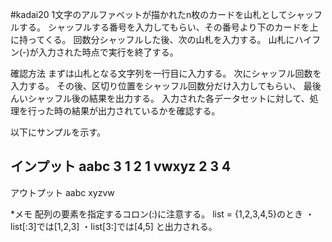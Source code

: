 ﻿#kadai20
1文字のアルファベットが描かれたn枚のカードを山札としてシャッフルする。
シャッフルする番号を入力してもらい、その番号より下のカードを上に持ってくる。
回数分シャッフルした後、次の山札を入力する。
山札にハイフン(-)が入力された時点で実行を終了する。


確認方法
まずは山札となる文字列を一行目に入力する。
次にシャッフル回数を入力する。
その後、区切り位置をシャッフル回数分だけ入力してもらい、
最後んいシャッフル後の結果を出力する。
入力された各データセットに対して、処理を行った時の結果が出力されているかを確認する。

以下にサンプルを示す。

インプット
aabc
3
1
2
1
vwxyz
2
3
4
-

アウトプット
aabc
xyzvw



*メモ
配列の要素を指定するコロン(:)に注意する。
list = {1,2,3,4,5}のとき
・list[:3]では[1,2,3]
・list[3:]では[4,5]
と出力される。

